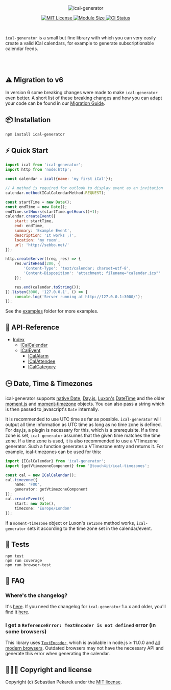 <br />
<br />

<p align="center">
    <img src="https://d.sebbo.net/ical-generator-logo-w-dark-2IyGhq7rHoLzQwaNbK7MvxoNpe0bivGDzbjrai56R5YTfQuvfI8DtDfbfnNeRborwoj2y0gS5urh7OKdd4wik9F5PT4LxRnReyXA.svg" alt="ical-generator" />
</p>
<p align="center">
    <a href="https://github.com/sebbo2002/ical-generator/blob/develop/LICENSE">
        <img src="https://img.shields.io/badge/license-MIT-blue.svg?style=flat-square" alt="MIT License" />
    </a>
    <a href="https://bundlephobia.com/package/ical-generator">
        <img src="https://img.shields.io/bundlephobia/min/ical-generator?style=flat-square" alt="Module Size" />
    </a>
    <a href="https://github.com/sebbo2002/ical-generator/actions">
        <img src="https://img.shields.io/github/actions/workflow/status/sebbo2002/ical-generator/test-release.yml?style=flat-square" alt="CI Status" />
    </a>
</p>

<br />


`ical-generator` is a small but fine library with which you can very easily create a valid iCal calendars, for example
to generate subscriptionable calendar feeds.

<br />
<br />

## ⚠️ Migration to v6
In version 6 some breaking changes were made to make `ical-generator` even better. A short list of 
these breaking changes and how you can adapt your code can be found in our
[Migration Guide](https://github.com/sebbo2002/ical-generator/wiki/Migration-Guide:-v5-%E2%86%92-v6).

## 📦 Installation

	npm install ical-generator


## ⚡️ Quick Start

```javascript
import ical from 'ical-generator';
import http from 'node:http';

const calendar = ical({name: 'my first iCal'});

// A method is required for outlook to display event as an invitation
calendar.method(ICalCalendarMethod.REQUEST);

const startTime = new Date();
const endTime = new Date();
endTime.setHours(startTime.getHours()+1);
calendar.createEvent({
    start: startTime,
    end: endTime,
    summary: 'Example Event',
    description: 'It works ;)',
    location: 'my room',
    url: 'http://sebbo.net/'
});

http.createServer((req, res) => {
    res.writeHead(200, {
        'Content-Type': 'text/calendar; charset=utf-8',
        'Content-Disposition': 'attachment; filename="calendar.ics"'
    });

    res.end(calendar.toString());
}).listen(3000, '127.0.0.1', () => {
    console.log('Server running at http://127.0.0.1:3000/');
});
```
See the [examples](./examples) folder for more examples.

## 📑 API-Reference

- [Index](https://sebbo2002.github.io/ical-generator/develop/reference/)
    - [ICalCalendar](https://sebbo2002.github.io/ical-generator/develop/reference/classes/ICalCalendar.html)
    - [ICalEvent](https://sebbo2002.github.io/ical-generator/develop/reference/classes/ICalEvent.html)
        - [ICalAlarm](https://sebbo2002.github.io/ical-generator/develop/reference/classes/ICalAlarm.html)
        - [ICalAttendee](https://sebbo2002.github.io/ical-generator/develop/reference/classes/ICalAttendee.html)
        - [ICalCategory](https://sebbo2002.github.io/ical-generator/develop/reference/classes/ICalCategory.html)

## 🕒 Date, Time & Timezones

ical-generator supports [native Date](https://developer.mozilla.org/en-US/docs/Web/JavaScript/Reference/Global_Objects/Date),
[Day.js](https://day.js.org/en/), [Luxon's](https://moment.github.io/luxon/) [DateTime](https://moment.github.io/luxon/docs/class/src/datetime.js~DateTime.html)
and the older [moment.js](https://momentjs.com/) and [moment-timezone](https://momentjs.com/timezone/)
objects. You can also pass a string which is then passed to javascript's `Date` internally.

It is recommended to use UTC time as far as possible. `ical-generator` will output all time information as UTC time as
long as no time zone is defined. For day.js, a plugin is necessary for this, which is a prerequisite. If a time zone is
set, `ical-generator` assumes that the given time matches the time zone. If a time zone is used, it is also recommended
to use a VTimezone generator. Such a function generates a VTimezone entry and returns it. For example, ical-timezones can
be used for this:

```typescript
import {ICalCalendar} from 'ical-generator';
import {getVtimezoneComponent} from '@touch4it/ical-timezones';

const cal = new ICalCalendar();
cal.timezone({
    name: 'FOO',
    generator: getVtimezoneComponent
});
cal.createEvent({
    start: new Date(),
    timezone: 'Europe/London'
});
```

If a `moment-timezone` object or Luxon's `setZone` method works, `ical-generator` sets it according to the time zone set
in the calendar/event.




## 🚦 Tests

```
npm test
npm run coverage
npm run browser-test
```


## 🙋 FAQ

### Where's the changelog?
It's [here](https://github.com/sebbo2002/ical-generator/blob/develop/CHANGELOG.md). If you need the changelog for
`ical-generator` 1.x.x and older, you'll find it [here](https://github.com/sebbo2002/ical-generator/blob/25338b8bf98f9afd3c88849e735fa33fa45fb766/CHANGELOG.md).

### I get a `ReferenceError: TextEncoder is not defined` error (in some browsers)
This library uses [`TextEncoder`](https://developer.mozilla.org/en-US/docs/Web/API/TextEncoder), which
is available in node.js ≥ 11.0.0 and [all modern browsers](https://caniuse.com/?search=textencoder).
Outdated browsers may not have the necessary API and generate this error when generating the calendar.


## 🙆🏼‍♂️ Copyright and license

Copyright (c) Sebastian Pekarek under the [MIT license](LICENSE).
